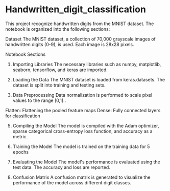 # Handwritten_digit_classification
This project recognize handwritten digits from the MNIST dataset. The notebook is organized into the following sections:

Dataset
The MNIST dataset, a collection of 70,000 grayscale images of handwritten digits (0-9), is used. Each image is 28x28 pixels.

Notebook Sections
1. Importing Libraries
The necessary libraries such as numpy, matplotlib, seaborn, tensorflow, and keras are imported.

2. Loading the Data
The MNIST dataset is loaded from keras.datasets. The dataset is split into training and testing sets.

3. Data Preprocessing
Data normalization is performed to scale pixel values to the range [0,1]..

Flatten: Flattening the pooled feature maps
Dense: Fully connected layers for classification

5. Compiling the Model
The model is compiled with the Adam optimizer, sparse categorical cross-entropy loss function, and accuracy as a metric.

6. Training the Model
The model is trained on the training data for 5 epochs 

7. Evaluating the Model
The model's performance is evaluated using the test data. The accuracy and loss are reported.

8. Confusion Matrix
A confusion matrix is generated to visualize the performance of the model across different digit classes.

